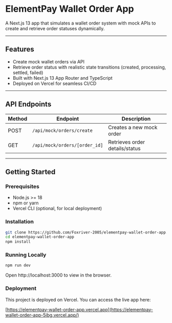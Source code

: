 # ElementPay Wallet Order App

A Next.js 13 app that simulates a wallet order system with mock APIs to create and retrieve order statuses dynamically.

---

## Features

- Create mock wallet orders via API
- Retrieve order status with realistic state transitions (created, processing, settled, failed)
- Built with Next.js 13 App Router and TypeScript
- Deployed on Vercel for seamless CI/CD

---

## API Endpoints

| Method | Endpoint                       | Description                      |
|--------|-------------------------------|---------------------------------|
| POST   | `/api/mock/orders/create`      | Creates a new mock order         |
| GET    | `/api/mock/orders/[order_id]`  | Retrieves order details/status   |

---

## Getting Started

### Prerequisites

- Node.js >= 18
- npm or yarn
- Vercel CLI (optional, for local deployment)

### Installation

```bash
git clone https://github.com/Foxriver-2005/elementpay-wallet-order-app.git
cd elementpay-wallet-order-app
npm install
```
### Running Locally
```bash
npm run dev
```
Open http://localhost:3000 to view in the browser.

### Deployment
This project is deployed on Vercel. You can access the live app here:

[https://elementpay-wallet-order-app.vercel.app](https://elementpay-wallet-order-app-5ibg.vercel.app/)
